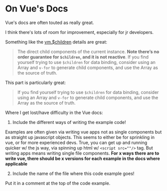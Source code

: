 # On Vue's Docs

Vue's docs are often touted as really great.

I think there's lots of room for improvement, especially for jr developers.

Something like the [vm.\$children](https://vuejs.org/v2/api/#vm-children) details are great:

> The direct child components of the current instance. **Note there’s no order guarantee for `$children`, and it is not reactive**. If you find yourself trying to use `$children` for data binding, consider using an Array and `v-for` to generate child components, and use the Array as the source of truth.

This part is particularly great:

> If you find yourself trying to use `$children` for data binding, consider using an Array and `v-for` to generate child components, and use the Array as the source of truth.

Where I get lost/have difficulty in the Vue docs:

1. Include the different ways of writing the example code!

Examples are often given via writing vue apps not as single components but as straight up javascript objects. This seems to either be for sprinkling in vue, or for more experienced devs. True, you can get up and running quicker w/ the js way, via spinning up html w/ `<script src=""/>` tag. But writing apps means writing single file components. **For x ways there are to write vue, there should be x versions for each example in the docs where applicable**

2. Include the name of the file where this code example goes!

Put it in a comment at the top of the code example.
